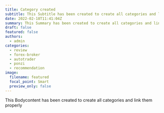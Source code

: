 ```yaml
---
title: Category created
subtitle: This Subtitle has been created to create all categories and link them properly
date: 2022-02-18T11:41:04Z
summary: This Summary has been created to create all categories and link them properly
draft: false
featured: false
authors:
  - admin
categories:
  - review
  - forex-broker
  - autotrader
  - ponzi
  - recommendation
image:
  filename: featured
  focal_point: Smart
  preview_only: false
---
```

This Bodycontent has been created to create all categories and link them properly